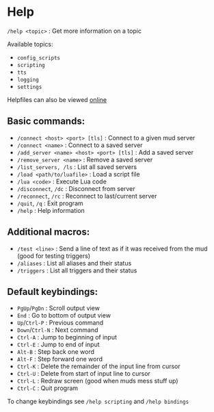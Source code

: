 # Help

`/help <topic>`               : Get more information on a topic

Available topics:

- `config_scripts`
- `scripting`
- `tts`
- `logging`
- `settings`

Helpfiles can also be viewed [online](https://github.com/LiquidityC/Blightmud/tree/master/resources/help)

## Basic commands:

- `/connect <host> <port> [tls]`                : Connect to a given mud server
- `/connect <name>`                             : Connect to a saved server
- `/add_server <name> <host> <port> [tls]`      : Add a saved server
- `/remove_server <name>`                       : Remove a saved server
- `/list_servers, /ls`                          : List all saved servers
- `/load <path/to/luafile>`                     : Load a script file
- `/lua <code>`                                 : Execute Lua code
- `/disconnect`, `/dc`                            : Disconnect from server
- `/reconnect`, `/rc`                             : Reconnect to last/current server
- `/quit`, `/q`                                   : Exit program
- `/help`                                       : Help information

## Additional macros:

- `/test <line>`    : Send a line of text as if it was received from the mud (good for testing triggers)
- `/aliases`        : List all aliases and their status
- `/triggers`       : List all triggers and their status

## Default keybindings:

- `PgUp`/`PgDn`      : Scroll output view
- `End`              : Go to bottom of output view
- `Up`/`Ctrl-P`      : Previous command
- `Down`/`Ctrl-N`    : Next command
- `Ctrl-A`           : Jump to beginning of input
- `Ctrl-E`           : Jump to end of input
- `Alt-B`            : Step back one word
- `Alt-F`            : Step forward one word
- `Ctrl-K`           : Delete the remainder of the input line from cursor
- `Ctrl-U`           : Delete from start of input line to cursor
- `Ctrl-L`           : Redraw screen (good when muds mess stuff up)
- `Ctrl-C`           : Quit program

To change keybindings see `/help scripting` and `/help bindings`

